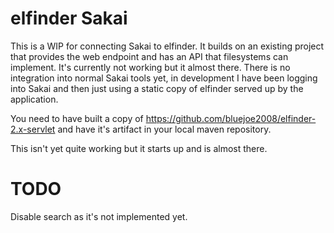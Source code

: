# elfinder Sakai

This is a WIP for connecting Sakai to elfinder. It builds on an existing project that provides the web endpoint
and has an API that filesystems can implement. It's currently not working but it almost there. There is no
integration into normal Sakai tools yet, in development I have been logging into Sakai and then just using a
static copy of elfinder served up by the application.

You need to have built a copy of https://github.com/bluejoe2008/elfinder-2.x-servlet and have it's artifact in your
local maven repository.

This isn't yet quite working but it starts up and is almost there.


# TODO

Disable search as it's not implemented yet.
